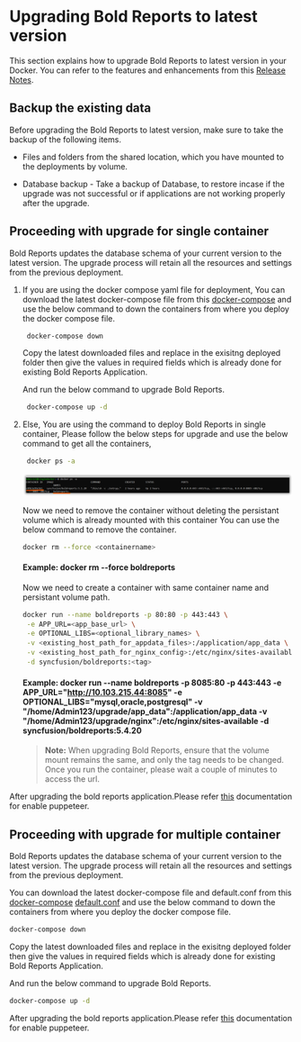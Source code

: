 # Upgrading Bold Reports to latest version

This section explains how to upgrade Bold Reports to latest version in your Docker. You can refer to the features and enhancements from this [Release Notes](https://www.boldreports.com/release-history/embedded-reporting).


## Backup the existing data
Before upgrading the Bold Reports to latest version, make sure to take the backup of the following items.

* Files and folders from the shared location, which you have mounted to the deployments by volume.

* Database backup - Take a backup of Database, to restore incase if the upgrade was not successful or if applications are not working properly after the upgrade.


## Proceeding with upgrade for single container
Bold Reports updates the database schema of your current version to the latest version. The upgrade process will retain all the resources and settings from the previous deployment.

 1. If you are using the docker compose yaml file for deployment,
 You can download the latest docker-compose file from this [docker-compose](https://raw.githubusercontent.com/boldreports/bold-reports-docker/v5.4.20/deploy/single-container/docker-compose.yml) and use the below command to down the containers from where you deploy the docker compose file.

    ```sh
     docker-compose down
    ```
    Copy the latest downloaded files and replace in the exisitng deployed folder then give the values in required fields which is already done for existing Bold Reports Application. 

    And run the below command  to upgrade Bold Reports.

    ```sh
     docker-compose up -d
    ```
 2. Else, You are using the command to deploy Bold Reports in single container, Please follow the below steps for upgrade and use the below command to get all the containers,

    ```sh
     docker ps -a
    ```
    <img src="./images/all_container.png" alt="Image">

    
    Now we need to remove the container without deleting the persistant volume which is already mounted with this container
    You can use the below command to remove the container.
    
    ```sh
    docker rm --force <containername>
    ```

    #### Example: docker rm --force boldreports

    Now we need to create a container with same container name and persistant volume path.

    ```sh 
    docker run --name boldreports -p 80:80 -p 443:443 \
     -e APP_URL=<app_base_url> \
     -e OPTIONAL_LIBS=<optional_library_names> \
     -v <existing_host_path_for_appdata_files>:/application/app_data \
     -v <existing_host_path_for_nginx_config>:/etc/nginx/sites-available \
     -d syncfusion/boldreports:<tag> 
    ```

    #### Example: docker run --name boldreports -p 8085:80 -p 443:443 -e APP_URL="http://10.103.215.44:8085" -e OPTIONAL_LIBS="mysql,oracle,postgresql" -v "/home/Admin123/upgrade/app_data":/application/app_data -v "/home/Admin123/upgrade/nginx":/etc/nginx/sites-available -d syncfusion/boldreports:5.4.20

    > **Note:**
    > When upgrading Bold Reports, ensure that the volume mount remains the same, and only the tag needs to be changed.
    > Once you run the container, please wait a couple of minutes to access the url. 

After upgrading the bold reports application.Please refer [this](/docs/enable-puppeteer-when-upgrading-lower-to-v5.4.20.md) documentation for enable puppeteer.

## Proceeding with upgrade for multiple container
Bold Reports updates the database schema of your current version to the latest version. The upgrade process will retain all the resources and settings from the previous deployment.

You can download the latest docker-compose file and default.conf from this [docker-compose](https://raw.githubusercontent.com/boldreports/bold-reports-docker/v5.4.20/deploy/multiple-container/docker-compose.yml)
[default.conf](https://raw.githubusercontent.com/boldreports/bold-reports-docker/v5.4.20/deploy/multiple-container/default.conf) and use the below command to down the containers from where you deploy the docker compose file.

```sh
docker-compose down
```

Copy the latest downloaded files and replace in the exisitng deployed folder then give the values in required fields which is already done for existing Bold Reports Application.

And run the below command to upgrade Bold Reports.

```sh
docker-compose up -d
```

After upgrading the bold reports application.Please refer [this](/docs/enable-puppeteer-when-upgrading-lower-to-v5.4.20.md) documentation for enable puppeteer.
